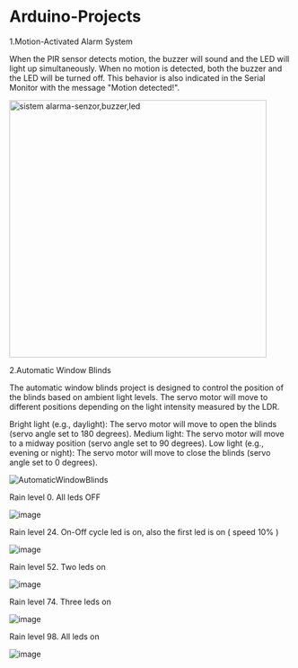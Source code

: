 # Arduino-Projects

1.Motion-Activated Alarm System

When the PIR sensor detects motion, the buzzer will sound and the LED will light up simultaneously. When no motion is detected, both the buzzer and the LED will be turned off. This behavior is also indicated in the Serial Monitor with the message "Motion detected!".

<img width="458" alt="sistem alarma-senzor,buzzer,led" src="https://github.com/Mihas8r/Arduino-Projects/assets/92221038/0cc4c8e6-e76c-4a95-b8db-57655304f4e2">


2.Automatic Window Blinds


The automatic window blinds project is designed to control the position of the blinds based on ambient light levels. The servo motor will move to different positions depending on the light intensity measured by the LDR.

Bright light (e.g., daylight): The servo motor will move to open the blinds (servo angle set to 180 degrees).
Medium light: The servo motor will move to a midway position (servo angle set to 90 degrees).
Low light (e.g., evening or night): The servo motor will move to close the blinds (servo angle set to 0 degrees).


![AutomaticWindowBlinds](https://github.com/Mihas8r/Arduino-Projects/assets/92221038/20306e9f-c689-442a-872f-289d5efb66f8)



Rain level 0. All leds OFF

![image](https://github.com/Mihas8r/Arduino-Projects/assets/92221038/141d749b-9191-445b-81a3-04cf74cb52d3)




Rain level 24. On-Off cycle led is on, also the first led is on ( speed 10% )


![image](https://github.com/Mihas8r/Arduino-Projects/assets/92221038/a12db89a-5eff-4161-b4f3-1b0d4085b229)




Rain level 52. Two leds on


![image](https://github.com/Mihas8r/Arduino-Projects/assets/92221038/a90905db-3dc1-4bcd-936f-e306254f8781)



Rain level 74. Three leds on


![image](https://github.com/Mihas8r/Arduino-Projects/assets/92221038/d6fcbbcf-ead4-4e38-b72a-8fd7530834a4)




Rain level 98. All leds on


![image](https://github.com/Mihas8r/Arduino-Projects/assets/92221038/f5bfa8e6-bc13-40dd-8a97-57668634b034)




